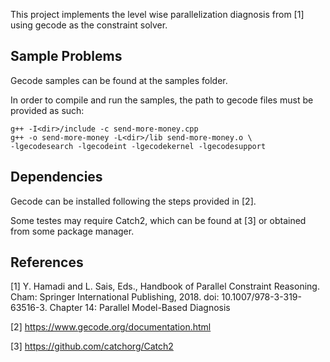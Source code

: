 This project implements the level wise parallelization diagnosis from [1] using gecode as the constraint solver.

## Sample Problems

Gecode samples can be found at the samples folder.

In order to compile and run the samples, the path to gecode files must be provided as such:

```
g++ -I<dir>/include -c send-more-money.cpp
g++ -o send-more-money -L<dir>/lib send-more-money.o \
-lgecodesearch -lgecodeint -lgecodekernel -lgecodesupport
```

## Dependencies 

Gecode can be installed following the steps provided in [2].

Some testes may require Catch2, which can be found at [3] or obtained from some package manager.

## References

[1] Y. Hamadi and L. Sais, Eds., Handbook of Parallel Constraint Reasoning. Cham: Springer International Publishing, 2018. doi: 10.1007/978-3-319-63516-3.
    Chapter 14: Parallel Model-Based Diagnosis

[2] https://www.gecode.org/documentation.html

[3] https://github.com/catchorg/Catch2
